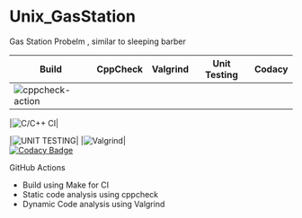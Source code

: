 # Unix_GasStation
Gas Station Probelm , similar to sleeping barber 



|Build|CppCheck|Valgrind|Unit Testing|Codacy|
|-----|--------|--------|------------|------|
|![cppcheck-action](https://github.com/99002442/Unix_GasStation/workflows/cppcheck-action/badge.svg)|

|![C/C++ CI](https://github.com/99002442/Unix_GasStation/workflows/C/C++%20CI/badge.svg)|                                                                                         

|![UNIT TESTING](https://github.com/99002442/Unix_GasStation/workflows/UNIT%20TESTING/badge.svg)|
|![Valgrind](https://github.com/99002442/Unix_GasStation/workflows/Valgrind/badge.svg)|\
[![Codacy Badge](https://app.codacy.com/project/badge/Grade/396eeae2cf00429294c8933917b6b280)](https://www.codacy.com/gh/99002442/Unix_GasStation/dashboard?utm_source=github.com&amp;utm_medium=referral&amp;utm_content=99002442/Unix_GasStation&amp;utm_campaign=Badge_Grade)


GitHub Actions
- Build using Make for CI
- Static code analysis using cppcheck
- Dynamic Code analysis using Valgrind
